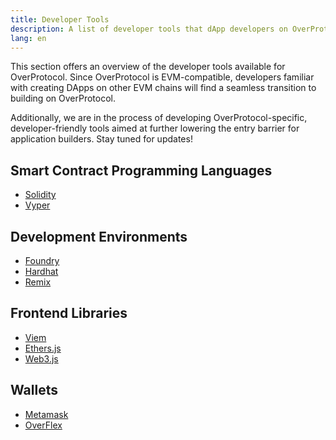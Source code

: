 ```yaml
---
title: Developer Tools
description: A list of developer tools that dApp developers on OverProtocol can utilize.
lang: en
---
```


This section offers an overview of the developer tools available for OverProtocol. Since OverProtocol is EVM-compatible, developers familiar with creating DApps on other EVM chains will find a seamless transition to building on OverProtocol.

Additionally, we are in the process of developing OverProtocol-specific, developer-friendly tools aimed at further lowering the entry barrier for application builders. Stay tuned for updates!

## Smart Contract Programming Languages

- [Solidity](https://docs.soliditylang.org/en/stable/)
- [Vyper](https://docs.vyperlang.org/en/stable/)

## Development Environments

- [Foundry](https://github.com/foundry-rs/foundry)
- [Hardhat](https://hardhat.org/)
- [Remix](https://remix.ethereum.org/)

## Frontend Libraries

- [Viem](https://viem.sh/)
- [Ethers.js](https://docs.ethers.org/v5/)
- [Web3.js](https://web3js.readthedocs.io/en/v1.10.0/)

## Wallets

- [Metamask](https://metamask.io/)
- [OverFlex](https://over.network/overflex)
